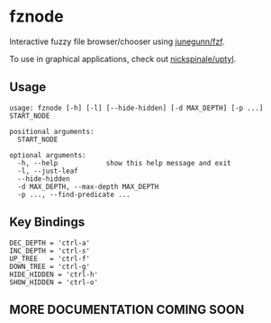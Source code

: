 # fznode

Interactive fuzzy file browser/chooser using [junegunn/fzf](https://github.com/junegunn/fzf).

To use in graphical applications, check out [nickspinale/uptyl](https://github.com/nickspinale/uptyl).

## Usage

```
usage: fznode [-h] [-l] [--hide-hidden] [-d MAX_DEPTH] [-p ...] START_NODE

positional arguments:
  START_NODE

optional arguments:
  -h, --help            show this help message and exit
  -l, --just-leaf
  --hide-hidden
  -d MAX_DEPTH, --max-depth MAX_DEPTH
  -p ..., --find-predicate ...
```

## Key Bindings

```
DEC_DEPTH = 'ctrl-a'
INC_DEPTH = 'ctrl-s'
UP_TREE   = 'ctrl-f'
DOWN_TREE = 'ctrl-g'
HIDE_HIDDEN = 'ctrl-h'
SHOW_HIDDEN = 'ctrl-o'
```

## MORE DOCUMENTATION COMING SOON
